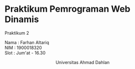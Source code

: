 # Praktikum Pemrograman Web Dinamis
Praktikum 2  
  
Nama  : Farhan Altariq  
NIM   : 1900018320  
Slot  : Jum'at - 16.30
  
<center>Universitas Ahmad Dahlan</center>
